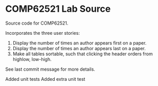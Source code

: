 # COMP62521 Lab Source

Source code for COMP62521.

Incorporates the three user stories:

1. Display the number of times an author appears first on a paper.
2. Display the number of times an author appears last on a paper.
3. Make all tables sortable, such that clicking the header orders from highlow, low-high.

See last commit message for more details.

Added unit tests
Added extra unit test

